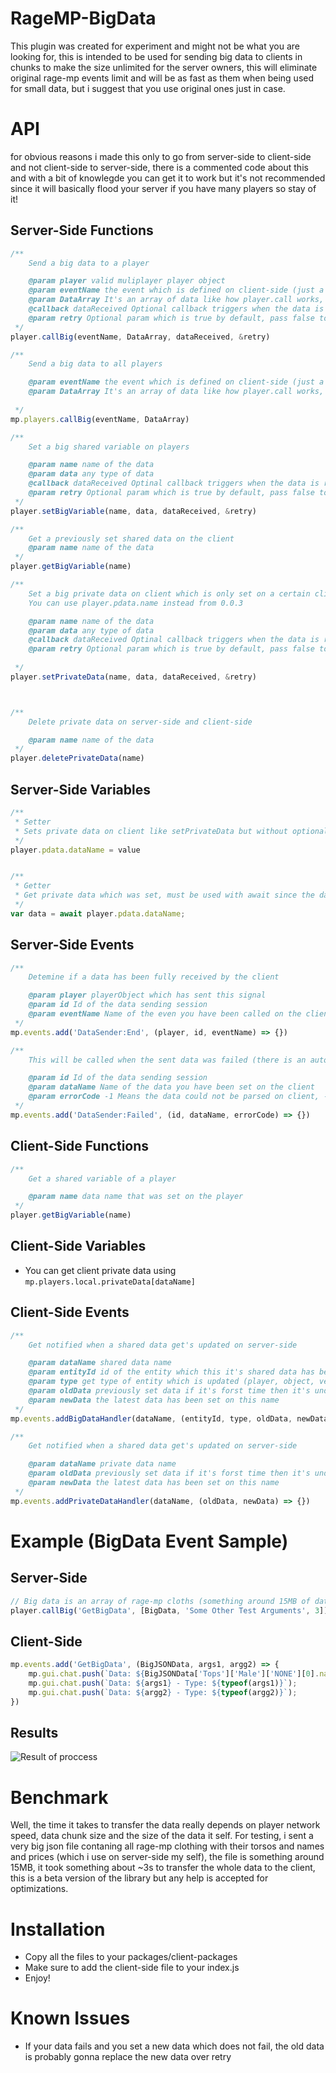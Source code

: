 # RageMP-BigData
This plugin was created for experiment and might not be what you are looking for, this is intended to be used for sending big data to clients in chunks to make the size unlimited for the server owners, this will eliminate original rage-mp events limit and will be as fast as them when being used for small data, but i suggest that you use original ones just in case.


# API

for obvious reasons i made this only to go from server-side to client-side and not client-side to server-side, there is a commented code about this and with a bit of knowlegde you can get it to work but it's not recommended since it will basically flood your server if you have many players so stay of it!

## Server-Side Functions
```js
/**
    Send a big data to a player

    @param player valid muliplayer player object
    @param eventName the event which is defined on client-side (just a normal event name)
    @param DataArray It's an array of data like how player.call works, and it supports all types of data (objects, numbers, strings with no effect on the typing!)
    @callback dataReceived Optional callback triggers when the data is received in full by the client
    @param retry Optional param which is true by default, pass false to disable auto retry (this will cause the data to be lost, added by request but don't use it!)
 */
player.callBig(eventName, DataArray, dataReceived, &retry)

/**
    Send a big data to all players

    @param eventName the event which is defined on client-side (just a normal event name)
    @param DataArray It's an array of data like how player.call works, and it supports all types of data (objects, numbers, strings with no effect on the typing!
    
 */
mp.players.callBig(eventName, DataArray)

/**
    Set a big shared variable on players

    @param name name of the data
    @param data any type of data
    @callback dataReceived Optinal callback triggers when the data is received in full by the client
    @param retry Optional param which is true by default, pass false to disable auto retry (this will cause the data to be lost, added by request but don't use it!)
 */
player.setBigVariable(name, data, dataReceived, &retry)

/**
    Get a previously set shared data on the client
    @param name name of the data
 */
player.getBigVariable(name)

/**
    Set a big private data on client which is only set on a certain client, access it on server-side with player.privateData[dataName]
    You can use player.pdata.name instead from 0.0.3

    @param name name of the data
    @param data any type of data
    @callback dataReceived Optinal callback triggers when the data is received in full by the client
    @param retry Optional param which is true by default, pass false to disable auto retry (this will cause the data to be lost, added by request but don't use it!)
    
 */
player.setPrivateData(name, data, dataReceived, &retry)



/**
    Delete private data on server-side and client-side

    @param name name of the data
 */
player.deletePrivateData(name) 

```


## Server-Side Variables
```js
/**
 * Setter
 * Sets private data on client like setPrivateData but without optional retry
 */
player.pdata.dataName = value


/**
 * Getter
 * Get private data which was set, must be used with await since the data may take time to reach client;
 */
var data = await player.pdata.dataName;
```

## Server-Side Events
```js
/**
    Detemine if a data has been fully received by the client

    @param player playerObject which has sent this signal
    @param id Id of the data sending session
    @param eventName Name of the even you have been called on the client previously using callBig
 */
mp.events.add('DataSender:End', (player, id, eventName) => {})

/**
    This will be called when the sent data was failed (there is an auto retry to put the data on player for sure but see this as a notification)

    @param id Id of the data sending session
    @param dataName Name of the data you have been set on the client
    @param errorCode -1 Means the data could not be parsed on client, -2 means there was some data chunks lost on the send proccess
 */
mp.events.add('DataSender:Failed', (id, dataName, errorCode) => {})
```

## Client-Side Functions
```js
/**
    Get a shared variable of a player

    @param name data name that was set on the player
 */
player.getBigVariable(name)
```

## Client-Side Variables
- You can get client private data using `mp.players.local.privateData[dataName]`

## Client-Side Events
```js
/**
    Get notified when a shared data get's updated on server-side

    @param dataName shared data name
    @param entityId id of the entity which this it's shared data has been updated (currently it's only a player)
    @param type get type of entity which is updated (player, object, vehicle, ped but currenly it's only player)
    @param oldData previously set data if it's forst time then it's undefined
    @param newData the latest data has been set on this name
 */
mp.events.addBigDataHandler(dataName, (entityId, type, oldData, newData) => {})

/**
    Get notified when a shared data get's updated on server-side

    @param dataName private data name
    @param oldData previously set data if it's forst time then it's undefined
    @param newData the latest data has been set on this name
 */
mp.events.addPrivateDataHandler(dataName, (oldData, newData) => {})

```

# Example (BigData Event Sample)

## Server-Side
```js
// Big data is an array of rage-mp cloths (something around 15MB of data) and other ones are regular data (can be big data as well)
player.callBig('GetBigData', [BigData, 'Some Other Test Arguments', 3]);
```

## Client-Side
```js
mp.events.add('GetBigData', (BigJSONData, args1, argg2) => {
    mp.gui.chat.push(`Data: ${BigJSONData['Tops']['Male']['NONE'][0].name} - Type: ${typeof(BigJSONData)}`);
    mp.gui.chat.push(`Data: ${args1} - Type: ${typeof(args1)}`);
    mp.gui.chat.push(`Data: ${argg2} - Type: ${typeof(argg2)}`);
})
```

## Results
![Result of proccess](https://i.imgur.com/d7a7UiN.png)

# Benchmark
Well, the time it takes to transfer the data really depends on player network speed, data chunk size and the size of the data it self.
For testing, i sent a very big json file contaning all rage-mp clothing with their torsos and names and prices (which i use on server-side my self), the file is something around 15MB, it took something about ~3s to transfer the whole data to the client, this is a beta version of the library but any help is accepted for optimizations.


# Installation
- Copy all the files to your packages/client-packages
- Make sure to add the client-side file to your index.js
- Enjoy!



# Known Issues
- If your data fails and you set a new data which does not fail, the old data is probably gonna replace the new data over retry